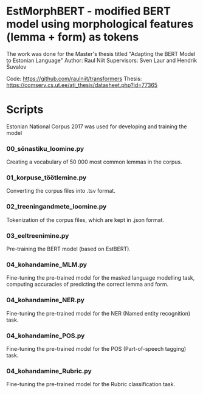 # EstMorphBERT - modified BERT model using morphological features (lemma + form) as tokens

The work was done for the Master's thesis titled "Adapting the BERT Model to Estonian Language"
Author: Raul Niit
Supervisors: Sven Laur and Hendrik Šuvalov

Code: https://github.com/raulniit/transformers
Thesis: https://comserv.cs.ut.ee/ati_thesis/datasheet.php?id=77365

# Scripts

Estonian National Corpus 2017 was used for developing and training the model

### 00_sõnastiku_loomine.py

Creating a vocabulary of 50 000 most common lemmas in the corpus.

### 01_korpuse_töötlemine.py

Converting the corpus files into .tsv format.

### 02_treeningandmete_loomine.py

Tokenization of the corpus files, which are kept in .json format.

### 03_eeltreenimine.py

Pre-training the BERT model (based on EstBERT).

### 04_kohandamine_MLM.py

Fine-tuning the pre-trained model for the masked language modelling task, computing accuracies of predicting the correct lemma and form.

### 04_kohandamine_NER.py

Fine-tuning the pre-trained model for the NER (Named entity recognition) task.

### 04_kohandamine_POS.py

Fine-tuning the pre-trained model for the POS (Part-of-speech tagging) task.

### 04_kohandamine_Rubric.py

Fine-tuning the pre-trained model for the Rubric classification task.
